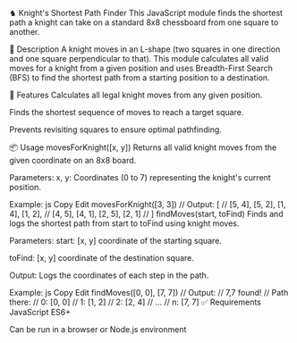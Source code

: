 ♞ Knight's Shortest Path Finder
This JavaScript module finds the shortest path a knight can take on a standard 8x8 chessboard from one square to another.

📜 Description
A knight moves in an L-shape (two squares in one direction and one square perpendicular to that). This module calculates all valid moves for a knight from a given position and uses Breadth-First Search (BFS) to find the shortest path from a starting position to a destination.

🚀 Features
Calculates all legal knight moves from any given position.

Finds the shortest sequence of moves to reach a target square.

Prevents revisiting squares to ensure optimal pathfinding.

📦 Usage
movesForKnight([x, y])
Returns all valid knight moves from the given coordinate on an 8x8 board.

Parameters:
x, y: Coordinates (0 to 7) representing the knight's current position.

Example:
js
Copy
Edit
movesForKnight([3, 3])
// Output: [
//   [5, 4], [5, 2], [1, 4], [1, 2],
//   [4, 5], [4, 1], [2, 5], [2, 1]
// ]
findMoves(start, toFind)
Finds and logs the shortest path from start to toFind using knight moves.

Parameters:
start: [x, y] coordinate of the starting square.

toFind: [x, y] coordinate of the destination square.

Output:
Logs the coordinates of each step in the path.

Example:
js
Copy
Edit
findMoves([0, 0], [7, 7])
// Output:
// 7,7 found!
// Path there:
// 0: [0, 0]
// 1: [1, 2]
// 2: [2, 4]
// ...
// n: [7, 7]
✅ Requirements
JavaScript ES6+

Can be run in a browser or Node.js environment
